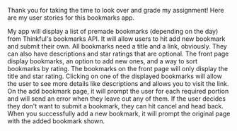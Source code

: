 Thank you for taking the time to look over and grade my assignment! Here are my user stories for this bookmarks app.

My app will display a list of premade bookmarks (depending on the day) from Thinkful's bookmarks API. It will allow users to hit add new bookmark and submit their own. All bookmarks need a title and a link, obviously. They can also have descriptions and star ratings that are optional. The front page display bookmarks, an option to add new ones, and a way to sort bookmarks by rating. The bookmarks on the front page will only display the title and star rating. Clicking on one of the displayed bookmarks will allow the user to see more details like descriptions and allows you to visit the link. On the add bookmark page, it will prompt the user for each required portion and will send an error when they leave out any of them. If the user decides they don't want to submit a bookmark, they can hit cancel and head back. When you successfully add a new bookmark, it will prompt the original page with the added bookmark shown.